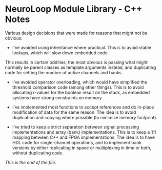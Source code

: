# NeuroLoop Module Library - C++ Notes

Various design decisions that were made for reasons that might not be
obvious:

* I've avoided using inheritance where practical. This is to avoid vtable
lookups, which will slow down embedded code.

This results in certain oddities; the most obvious is passing what might
normally be parent classes as template arguments instead, and duplicating
code for setting the number of active channels and banks.

* I've avoided operator overloading, which would have simplified the
threshold comparison code (among other things). This is to avoid allocating
r-values for the boolean result on the stack, as embedded systems have
strong constraints on memory.

* I've implemented most functions to accept references and do in-place
modification of data for the same reason. The idea is to avoid duplication
and copying where possible (to minimize memory footprint).

* I've tried to keep a strict separation between signal processing
implementations and array (bank) implementations. This is to keep a 1:1
mapping between C++ and FPGA implementations. The idea is to have HDL code
for single-channel operations, and to implement bank versions by either
replicating in space or multiplexing in time or both, without duplicating
code.


_This is the end of the file._
